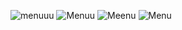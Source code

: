 ![menuuu](https://github.com/ArianaContreras/Proyecto-Date-Picker/assets/169207010/57766d63-a92b-41ba-91d4-9246c4a770e5)
![Menuu](https://github.com/ArianaContreras/Proyecto-Date-Picker/assets/169207010/353a7074-7a7d-45a7-ba16-df05dfa60c0d)
![Meenu](https://github.com/ArianaContreras/Proyecto-Date-Picker/assets/169207010/e9322291-652a-4551-a41e-90dcab3f4f79)
![Menu](https://github.com/ArianaContreras/Proyecto-Date-Picker/assets/169207010/c7cb2a36-c1dd-4d04-a369-4b212281c936)
